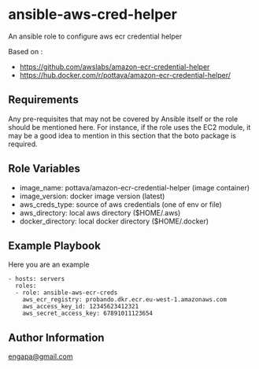 ansible-aws-cred-helper
=======================
An ansible role to configure aws ecr credential helper

Based on :

 - https://github.com/awslabs/amazon-ecr-credential-helper
 - https://hub.docker.com/r/pottava/amazon-ecr-credential-helper/

Requirements
------------

Any pre-requisites that may not be covered by Ansible itself or the role should be mentioned here. For instance, if the role uses the EC2 module, it may be a good idea to mention in this section that the boto package is required.

Role Variables
--------------

- image_name: pottava/amazon-ecr-credential-helper (image container)
- image_version: docker image version (latest)
- aws_creds_type: source of aws credentials (one of env or file)
- aws_directory: local aws directory ($HOME/.aws)
- docker_directory: local docker directory ($HOME/.docker)

Example Playbook
----------------

Here you are an example

    - hosts: servers
      roles:
      - role: ansible-aws-ecr-creds
        aws_ecr_registry: probando.dkr.ecr.eu-west-1.amazonaws.com
        aws_access_key_id: 12345623412321
        aws_secret_access_key: 67891011123654

Author Information
------------------

engapa@gmail.com
